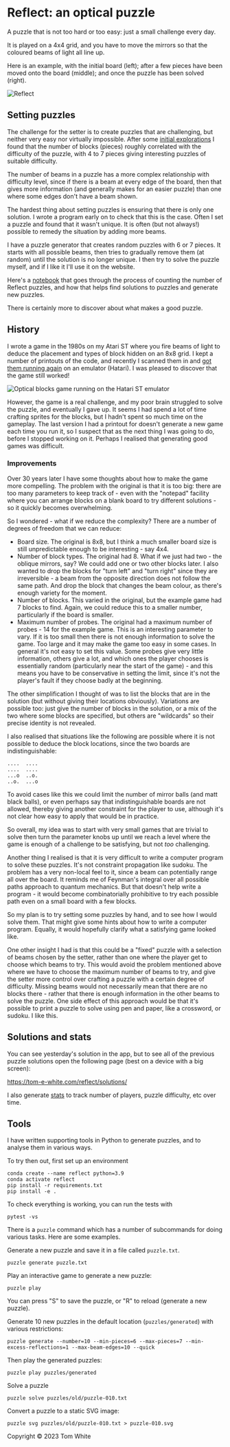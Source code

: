 # Reflect: an optical puzzle

A puzzle that is not too hard or too easy: just a small challenge every day.

It is played on a 4x4 grid, and you have to move the mirrors so that the coloured beams of light all line up.

Here is an example, with the initial board (left); after a few pieces have been moved onto the board (middle); and once the puzzle has been solved (right).

![Reflect](images/reflect-demo.png)

## Setting puzzles

The challenge for the setter is to create puzzles that are challenging, but neither very easy nor virtually impossible. After some [initial explorations](puzzles/old/README.txt) I found that the number of blocks (pieces) roughly correlated with the difficulty of the puzzle, with 4 to 7 pieces giving interesting puzzles of suitable difficulty.

The number of beams in a puzzle has a more complex relationship with difficulty level, since if there is a beam at every edge of the board, then that gives more information (and generally makes for an easier puzzle) than one where some edges don't have a beam shown.

The hardest thing about setting puzzles is ensuring that there is only one solution. I wrote a program early on to check that this is the case. Often I set a puzzle and found that it wasn't unique. It is often (but not always!) possible to remedy the situation by adding more beams.

I have a puzzle generator that creates random puzzles with 6 or 7 pieces. It starts with all possible beams, then tries to gradually remove them (at random) until the solution is no longer unique. I then try to solve the puzzle myself, and if I like it I'll use it on the website.

Here's a [notebook](./combinatorics.ipynb) that goes through the process of counting the number of Reflect puzzles, and how that helps find solutions to puzzles and generate new puzzles.

There is certainly more to discover about what makes a good puzzle.

## History

I wrote a game in the 1980s on my Atari ST where you fire beams of light to deduce the placement and types of block hidden on an 8x8 grid.
I kept a number of printouts of the code, and recently I scanned them in and [got them running again](history/README.md) on an emulator (Hatari). I was pleased to discover that the game still worked!

![Optical blocks game running on the Hatari ST emulator](history/images/st_game.png)

However, the game is a real challenge, and my poor brain struggled to solve the puzzle, and eventually I gave up. It seems I had spend a lot of time crafting sprites for the blocks, but I hadn't spent so much time on the gameplay. The last version I had a printout for doesn't generate a new game each time you run it, so I suspect that as the next thing I was going to do, before I stopped working on it. Perhaps I realised that generating good games was difficult.

### Improvements

Over 30 years later I have some thoughts about how to make the game more compelling. The problem with the original is that it is too big: there are too many parameters to keep track of - even with the "notepad" facility where you can arrange blocks on a blank board to try different solutions - so it quickly becomes overwhelming.

So I wondered - what if we reduce the complexity? There are a number of degrees of freedom that we can reduce:

- Board size. The original is 8x8, but I think a much smaller board size is still unpredictable enough to be interesting - say 4x4.
- Number of block types. The original had 8. What if we just had two - the oblique mirrors, say? We could add one or two other blocks later. I also wanted to drop the blocks for "turn left" and "turn right" since they are irreversible - a beam from the opposite direction does not follow the same path. And drop the block that changes the beam colour, as there's enough variety for the moment.
- Number of blocks. This varied in the original, but the example game had 7 blocks to find. Again, we could reduce this to a smaller number, particularly if the board is smaller.
- Maximum number of probes. The original had a maximum number of probes - 14 for the example game. This is an interesting parameter to vary. If it is too small then there is not enough information to solve the game. Too large and it may make the game too easy in some cases. In general it's not easy to set this value. Some probes give very little information, others give a lot, and which ones the player chooses is essentially random (particularly near the start of the game) - and this means you have to be conservative in setting the limit, since it's not the player's fault if they choose badly at the beginning.

The other simplification I thought of was to list the blocks that are in the solution (but without giving their locations obviously). Variations are possible too: just give the number of blocks in the solution, or a mix of the two where some blocks are specified, but others are "wildcards" so their precise identity is not revealed.

I also realised that situations like the following are possible where it is not possible to deduce the block locations, since the two boards are indistinguishable:

```
....  ....
....  ....
...o  ..o.
..o.  ...o
```

To avoid cases like this we could limit the number of mirror balls (and matt black balls), or even perhaps say that indistinguishable boards are not allowed, thereby giving another constraint for the player to use, although it's not clear how easy to apply that would be in practice.

So overall, my idea was to start with very small games that are trivial to solve then turn the parameter knobs up until we reach a level where the game is enough of a challenge to be satisfying, but not _too_ challenging.

Another thing I realised is that it is very difficult to write a computer program to solve these puzzles. It's not constraint propagation like sudoku. The problem has a very non-local feel to it, since a beam can potentially range all over the board. It reminds me of Feynman's integral over all possible paths approach to quantum mechanics. But that doesn't help write a program - it would become combinatorially prohibitive to try each possible path even on a small board with a few blocks.

So my plan is to try setting some puzzles by hand, and to see how I would solve them. That might give some hints about how to write a computer program. Equally, it would hopefully clarify what a satisfying game looked like.

One other insight I had is that this could be a "fixed" puzzle with a selection of beams chosen by the setter, rather than one where the player get to choose which beams to try. This would avoid the problem mentioned above where we have to choose the maximum number of beams to try, and give the setter more control over crafting a puzzle with a certain degree of difficulty. Missing beams would not necessarily mean that there are no blocks there - rather that there is enough information in the other beams to solve the puzzle. One side effect of this approach would be that it's possible to print a puzzle to solve using pen and paper, like a crossword, or sudoku. I like this.

## Solutions and stats

You can see yesterday's solution in the app, but to see all of the previous puzzle solutions open the following page (best on a device with a big screen):

https://tom-e-white.com/reflect/solutions/

I also generate [stats](./daily-stats.nbconvert.ipynb) to track number of players, puzzle difficulty, etc over time.

## Tools

I have written supporting tools in Python to generate puzzles, and to analyse them in various ways.

To try then out, first set up an environment

```shell
conda create --name reflect python=3.9
conda activate reflect
pip install -r requirements.txt
pip install -e .
```

To check everything is working, you can run the tests with

```shell
pytest -vs
```

There is a `puzzle` command which has a number of subcommands for doing various tasks.
Here are some examples.

Generate a new puzzle and save it in a file called `puzzle.txt`.

```shell
puzzle generate puzzle.txt
```

Play an interactive game to generate a new puzzle:

```shell
puzzle play
```

You can press "S" to save the puzzle, or "R" to reload (generate a new puzzle).

Generate 10 new puzzles in the default location (`puzzles/generated`) with various
restrictions:

```shell
puzzle generate --number=10 --min-pieces=6 --max-pieces=7 --min-excess-reflections=1 --max-beam-edges=10 --quick
```

Then play the generated puzzles:

```shell
puzzle play puzzles/generated
```

Solve a puzzle

```shell
puzzle solve puzzles/old/puzzle-010.txt
```

Convert a puzzle to a static SVG image:

```shell
puzzle svg puzzles/old/puzzle-010.txt > puzzle-010.svg
```

Copyright © 2023 Tom White
